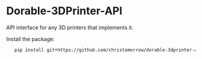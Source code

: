 # Dorable-3DPrinter-API

API interface for any 3D printers that implements it.

Install the package:

```bash
   pip install git+https://github.com/christomorrow/dorable-3dprinter-api.git
```

